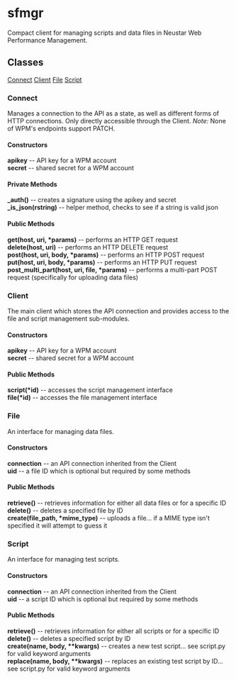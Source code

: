 # sfmgr

Compact client for managing scripts and data files in Neustar Web Performance Management.

## Classes

[Connect](#Connect)
[Client](#Client)
[File](#File)
[Script](#Script)

### <a name="Connect">Connect</a>

Manages a connection to the API as a state, as well as different forms of HTTP connections. Only directly accessible through the Client. *Note:* None of WPM's endpoints support PATCH.

#### Constructors

**apikey** -- API key for a WPM account<br />
**secret** -- shared secret for a WPM account

#### Private Methods

**\_auth()** -- creates a signature using the apikey and secret<br />
**\_is_json(rstring)** -- helper method, checks to see if a string is valid json

#### Public Methods

**get(host, uri, \*params)** -- performs an HTTP GET request<br />
**delete(host, uri)** -- performs an HTTP DELETE request<br />
**post(host, uri, body, \*params)** -- performs an HTTP POST request<br />
**put(host, uri, body, \*params)** -- performs an HTTP PUT request<br />
**post_multi_part(host, uri, file, \*params)** -- performs a multi-part POST request (specifically for uploading data files)

### <a name="Client">Client</a>

The main client which stores the API connection and provides access to the file and script management sub-modules.

#### Constructors

**apikey** -- API key for a WPM account<br />
**secret** -- shared secret for a WPM account

#### Public Methods

**script(\*id)** -- accesses the script management interface<br />
**file(\*id)** -- accesses the file management interface

### <a name="File">File</a>

An interface for managing data files.

#### Constructors

**connection** -- an API connection inherited from the Client<br />
**uid** -- a file ID which is optional but required by some methods

#### Public Methods

**retrieve()** -- retrieves information for either all data files or for a specific ID<br />
**delete()** -- deletes a specified file by ID<br />
**create(file\_path, \*mime\_type)** -- uploads a file... if a MIME type isn't specified it will attempt to guess it

### <a name="Script">Script</a>

An interface for managing test scripts.

#### Constructors

**connection** -- an API connection inherited from the Client<br />
**uid** -- a script ID which is optional but required by some methods

#### Public Methods

**retrieve()** -- retrieves information for either all scripts or for a specific ID<br />
**delete()** -- deletes a specified script by ID<br />
**create(name, body, \*\*kwargs)** -- creates a new test script... see script.py for valid keyword arguments<br />
**replace(name, body, \*\*kwargs)** -- replaces an existing test script by ID... see script.py for valid keyword arguments